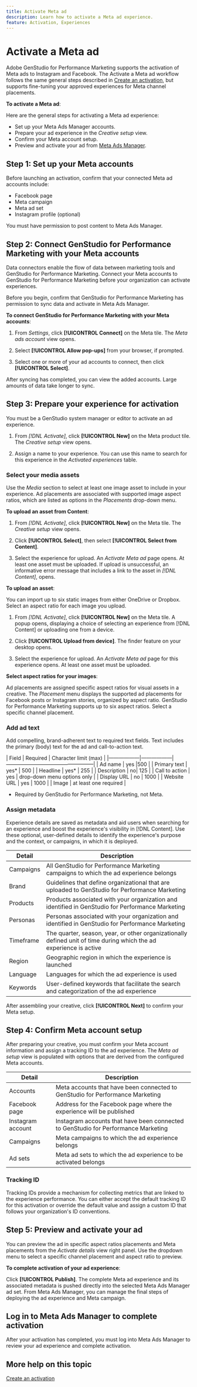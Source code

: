 ```yaml
---
title: Activate Meta ad
description: Learn how to activate a Meta ad experience.
feature: Activation, Experiences
---
```

# Activate a Meta ad

Adobe GenStudio for Performance Marketing supports the activation of Meta ads to Instagram and Facebook. The Activate a Meta ad workflow follows the same general steps described in [Create an activation](create-activations.md), but supports fine-tuning your approved experiences for Meta channel placements.

**To activate a Meta ad**:

Here are the general steps for activating a Meta ad experience:

* Set up your Meta Ads Manager accounts.
* Prepare your ad experience in the _Creative setup_ view.
* Confirm your Meta account setup.
* Preview and activate your ad from [Meta Ads Manager](https://www.facebook.com/business/tools/ads-manager/help).

## Step 1: Set up your Meta accounts

Before launching an activation, confirm that your connected Meta ad accounts include:

* Facebook page
* Meta campaign
* Meta ad set
* Instagram profile (optional)

You must have permission to post content to Meta Ads Manager.

## Step 2: Connect GenStudio for Performance Marketing with your Meta accounts

Data connectors enable the flow of data between marketing tools and GenStudio for Performance Marketing. Connect your Meta accounts to GenStudio for Performance Marketing before your organization can activate experiences.

Before you begin, confirm that GenStudio for Performance Marketing has permission to sync data and activate in Meta Ads Manager.

**To connect GenStudio for Performance Marketing with your Meta accounts**:

1. From _Settings_, click **[!UICONTROL Connect]** on the Meta tile. The _Meta ads account_ view opens.

1. Select **[!UICONTROL Allow pop-ups]** from your browser, if prompted.

1. Select one or more of your ad accounts to connect, then click **[!UICONTROL Select]**.

After syncing has completed, you can view the added accounts. Large amounts of data take longer to sync.

## Step 3: Prepare your experience for activation

You must be a GenStudio system manager or editor to activate an ad experience.

1. From _[!DNL Activate]_, click **[!UICONTROL New]** on the Meta product tile. The _Creative setup_ view opens.

1. Assign a name to your experience. You can use this name to search for this experience in the _Activated experiences_ table.

### Select your media assets

Use the _Media_ section to select at least one image asset to include in your experience. Ad placements are associated with supported image aspect ratios, which are listed as options in the _Placements_ drop-down menu.

**To upload an asset from Content**:

1. From _[!DNL Activate]_, click **[!UICONTROL New]** on the Meta tile. The _Creative setup_ view opens.

1. Click **[!UICONTROL Select]**, then select **[!UICONTROL Select from Content]**.

1. Select the experience for upload. An _Activate Meta ad_ page opens. At least one asset must be uploaded. If upload is unsuccessful, an informative error message that includes a link to the asset in _[!DNL Content]_, opens.

**To upload an asset**:

You can import up to six static images from either OneDrive or Dropbox. Select an aspect ratio for each image you upload.

1. From _[!DNL Activate]_, click **[!UICONTROL New]** on the Meta tile. A popup opens, displaying a choice of selecting an experience from [!DNL Content] or uploading one from a device.

1. Click **[!UICONTROL Upload from device]**. The finder feature on your desktop opens.

1. Select the experience for upload. An _Activate Meta ad_ page for this experience opens. At least one asset must be uploaded.

**Select aspect ratios for your images**:

Ad placements are assigned specific aspect ratios for visual assets in a creative. The _Placement_ menu displays the supported ad placements for Facebook posts or Instagram stories, organized by aspect ratio. GenStudio for Performance Marketing supports up to six aspect ratios. Select a specific channel placement.

### Add ad text

Add compelling, brand-adherent text to required text fields. Text includes the primary (body) text for the ad and call-to-action text.

| Field     | Required | Character limit (max) |
|——————|——————|—————————————————|
| Ad name  | yes |500 |
| Primary text | yes* | 500 |
| Headline   | yes* | 255 |
| Description   | no| 125 |
| Call to action   | yes | drop-down menu options only |
| Display URL   | no | 1000 |
| Website URL   | yes | 1000 |
| Image   | at least one required |

* Required by GenStudio for Performance Marketing, not Meta.

### Assign metadata

Experience details are saved as metadata and aid users when searching for an experience and boost the experience's visibility in [!DNL Content]. Use these optional, user-defined details to identify the experience's purpose and the context, or campaigns, in which it is deployed.

| Detail     | Description |
|------------|-------------|
| Campaigns   | All GenStudio for Performance Marketing campaigns to which the ad experience belongs |
| Brand   | Guidelines that define organizational that are uploaded to GenStudio for Performance Marketing |
| Products   | Products associated with your organization and identified in GenStudio for Performance Marketing|
| Personas   | Personas associated with your organization and identified in GenStudio for Performance Marketing|
| Timeframe   | The quarter, season, year, or other organizationally defined unit of time during which the ad experience is active |
| Region   | Geographic region in which the experience is launched |
| Language   | Languages for which the ad experience is used |
| Keywords   | User-defined keywords that facilitate the search and categorization of the ad experience |

After assembling your creative, click **[!UICONTROL Next]** to confirm your Meta setup.

## Step 4: Confirm Meta account setup

After preparing your creative, you must confirm your Meta account information and assign a tracking ID to the ad experience. The _Meta ad setup_ view is populated with options that are derived from the configured Meta accounts.

| Detail     | Description |
|------------|-------------|
| Accounts   | Meta accounts that have been connected to GenStudio for Performance Marketing |
| Facebook page   | Address for the Facebook page where the experience will be published |
| Instagram account   | Instagram accounts that have been connected to GenStudio for Performance Marketing|
| Campaigns    | Meta campaigns to which the ad experience belongs |
| Ad sets   |Meta ad sets to which the ad experience to be activated belongs  |

### Tracking ID

Tracking IDs provide a mechanism for collecting metrics that are linked to the experience performance. You can either accept the default tracking ID for this activation or override the default value and assign a custom ID that follows your organization's ID conventions.

## Step 5: Preview and activate your ad

You can preview the ad in specific aspect ratios placements and Meta placements from the _Activate details_ view right panel. Use the dropdown menu to select a specific channel placement and aspect ratio to preview.

**To complete activation of your ad experience**:

Click **[!UICONTROL Publish]**. The complete Meta ad experience and its associated metadata is pushed directly into the selected Meta Ads Manager ad set. From Meta Ads Manager, you can manage the final steps of deploying the ad experience and Meta campaign.

## Log in to Meta Ads Manager to complete activation

After your activation has completed, you must log into Meta Ads Manager to review your ad experience and complete activation.

## More help on this topic

[Create an activation](create-activations.md)
